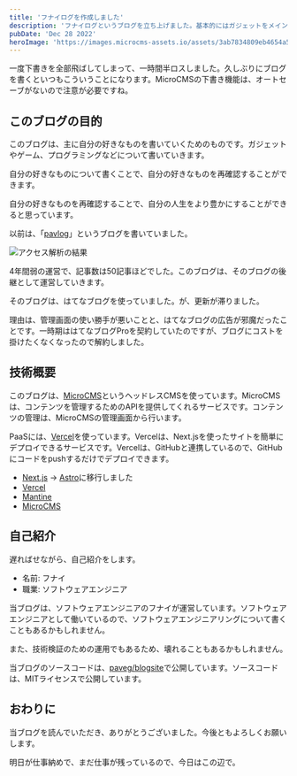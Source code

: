 ```yaml
---
title: 'フナイログを作成しました'
description: 'フナイログというブログを立ち上げました。基本的にはガジェットをメインとしつつも雑多な記事や興味のあるモノ・コトについて綴っていきます。'
pubDate: 'Dec 28 2022'
heroImage: 'https://images.microcms-assets.io/assets/3ab7834809eb4654a5239e79fba895de/8607f2cc668f483abde9f94ef8d9b9c1/workOnDesk.png?fit=max&w=2048&fm=avif'
---
```


一度下書きを全部飛ばしてしまって、一時間半ロスしました。久しぶりにブログを書くといつもこういうことになります。MicroCMSの下書き機能は、オートセーブがないので注意が必要ですね。

## このブログの目的

このブログは、主に自分の好きなものを書いていくためのものです。ガジェットやゲーム、プログラミングなどについて書いていきます。

自分の好きなものについて書くことで、自分の好きなものを再確認することができます。

自分の好きなものを再確認することで、自分の人生をより豊かにすることができると思っています。

以前は、「[pavlog](https://paveg.hatenablog.com/)」というブログを書いていました。

![アクセス解析の結果](https://images.microcms-assets.io/assets/3ab7834809eb4654a5239e79fba895de/738cc26ba7af46e283465f8e3416a381/%E6%97%A7%E3%83%96%E3%83%AD%E3%82%B0%E3%81%AE%E3%82%A2%E3%82%AF%E3%82%BB%E3%82%B9%E8%A7%A3%E6%9E%90%E7%B5%90%E6%9E%9C.png)

4年間弱の運営で、記事数は50記事ほどでした。このブログは、そのブログの後継として運営していきます。

そのブログは、はてなブログを使っていました。が、更新が滞りました。

理由は、管理画面の使い勝手が悪いことと、はてなブログの広告が邪魔だったことです。一時期ははてなブログProを契約していたのですが、ブログにコストを掛けたくなくなったので解約しました。

## 技術概要

このブログは、[MicroCMS](https://microcms.io/)というヘッドレスCMSを使っています。MicroCMSは、コンテンツを管理するためのAPIを提供してくれるサービスです。コンテンツの管理は、MicroCMSの管理画面から行います。

PaaSには、[Vercel](https://vercel.com/)を使っています。Vercelは、Next.jsを使ったサイトを簡単にデプロイできるサービスです。Vercelは、GitHubと連携しているので、GitHubにコードをpushするだけでデプロイできます。

- [Next.js](https://nextjs.org/) -> [Astro](https://astro.build/)に移行しました
- [Vercel](https://vercel.com/)
- [Mantine](https://mantine.dev/)
- [MicroCMS](https://microcms.io/)

## 自己紹介

遅ればせながら、自己紹介をします。

- 名前: フナイ
- 職業: ソフトウェアエンジニア

当ブログは、ソフトウェアエンジニアのフナイが運営しています。ソフトウェアエンジニアとして働いているので、ソフトウェアエンジニアリングについて書くこともあるかもしれません。

また、技術検証のための運用でもあるため、壊れることもあるかもしれません。

当ブログのソースコードは、[paveg/blogsite](https://github.com/paveg/blogsite)で公開しています。ソースコードは、MITライセンスで公開しています。

## おわりに

当ブログを読んでいただき、ありがとうございました。今後ともよろしくお願いします。

明日が仕事納めで、まだ仕事が残っているので、今日はこの辺で。
